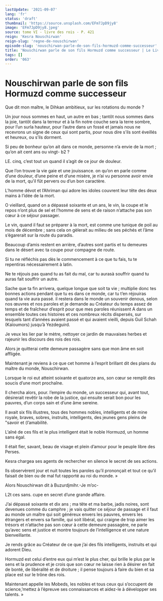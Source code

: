 ```yaml
---
lastUpdate: '2021-09-07'
lang: 'fr'
status: 'draft'
thumbnail: 'https://source.unsplash.com/EFm7JpD9jy8'
image: 'EFm7JpD9jy8.jpeg'
source: tome VI - livre des rois - P. 421
reign: 'Kesra Nouschirwan'
reign-slug: 'regne-de-nouschirwan'
episode-slug: 'nouschirwan-parle-de-son-fils-hormuzd-comme-successeur'
title: 'Nouschirwan parle de son fils Hormuzd comme successeur | Le Livre des Rois | Shâhnâmeh'
tags: []
order: '063'
---
```


<!-- LTeX: language=fr -->

# Nouschirwan parle de son fils Hormuzd comme successeur

Que dit mon maître, le Dihkan ambitieux, sur les rotations du monde ?

Un jour nous sommes en haut, un autre en bas ; tantôt nous sommes dans la joie, tantôt dans la terreur et à la fin notre couche sera la terre sombre, pour l’un surla hauteur, pour l’autre dans un fossé et jamais nous ne recevrons un signe de ceux qui sont partis, pour nous dire s’ils sont éveillés et heureux, ou s’ils dorment.

Si peu de bonheur qu’on ait dans ce monde, personne n’a envie de la mort ; qu’on ait cent ans ou vingt-
b2 ?

LE. cinq, c’est tout un quand il s’agit de ce jour de douleur.

Que l’on trouve la vie gaie et une jouissance. on qu’on en parle comme d’une douleur, d’une peine et d’une misère, je n’ai vu personne avoir envie de la mort, qu’il fût pervers ou d’un bon caractère.

L’homme dévot et l’Ahriman qui adore les idoles couvrent leur tête des deux mains à l’idée de la mort.

O vieillard, quand on a dépassé soixante et un ans, le vin, la coupe et le repos n’ont plus de sel et l’homme de sens et de raison n’attache pas son cœur à ce séjour passager.

Le vin, quand il faut se préparer à la mort, est comme une tunique de poil au mois de décembre ; sans cela on gèlerait au milieu de ses péchés et l’âme s’égarerait sur la route du paradis.

Beaucoup d’amis restent en arrière, d’autres sont partis et tu demeures dans le désert avec ta coupe pour compagne de route.

Si tu ne réfléchis pas dès le commencement à ce que tu fais, tu te repentiras nécessairement à latin.

Ne te réjouis pas quand tu as fait du mal, car tu aurasà souffrir quand tu auras fait souffrir un autre.

Sache que ta fin arrivera, quelque longue que soit ta vie ; multiplie donc tes bonnes actions pendant que tu es dans ce monde, car tu t’en réjouiras quand ta vie aura passé. il restera dans le monde un souvenir denous, selon nos œuvres et nos paroles et je demande au Créateur du temps assez de temps et de fraîcheur d’esprit pour que mes paroles réunissent A dans un ensemble toutes ces histoires et ces nombreux récits dispersés, sur lesquels tant d’années avaient passé et qui avaient vieilli, depuis Guil Schah (Kaïoumors) jusqu’à Yezdeguird.

Je veux les lier par le mètre, nettoyer ce jardin de mauvaises herbes et rajeunir les discours des rois des rois.

Alors je quitterai cette demeure passagère sans que mon âme en soit affligée.

Maintenant je reviens à ce que cet homme à l’esprit brillant dit des plans du maître du monde, Nouschirwan.

Lorsque le roi eut atteint soixante et quatorze ans, son cœur se remplit des soucis d’une mort prochaîne.

Il chercha alors, pour. l’empire du monde, un successeur qui, avant tout, désirerait revêtir la robe de la justice, qui ensuite serait bon pour les pauvres, d’un corps sain et d’une âme sereine.

Il avait six fils illustres, tous des hommes nobles, intelligents et de mine royale, braves, sobres, instruits, intelligents, des jeunes gens pleins de "savoir et (l’amabilité.

L’aîné de ces fils et le plus intelligent était le noble Hormuzd, un homme sans égal.

Il était fier, savant, beau de visage et plein d’amour pour le peuple libre des Perses.

Kesra chargea ses agents de rechercher en silence le secret de ses actions.

Ils observèrent jour et nuit toutes les paroles qu’il prononçait et tout ce qu’il faisait de bien ou de mal fut rapporté au roi du monde. »

Alors Nouschirwan dit à Buzurdjmihr.-Je m’oc-

L2t ces sans. cupe en secret d’une grande affaire.

J’ai dépassé soixante et dix ans ; ma tête et ma barbe, jadis noires, sont devenues comme du camphre ; je vais quitter ce séjour de passage et il faut au monde un maître qui soit généreux envers les pauvres, envers les étrangers et envers sa famille, qui soit libéral, qui craigne de trop aimer les trésors et n’attache pas son cœur à cette demeure passagère, ne parle qu’avec sens et justice et montre toujours de l’intelligence et une nature bienveillante.

Je rends grâce au Créateur de ce que j’ai des fils intelligents, instruits et qui adorent Dieu.

Hormuzd est celui d’entre eux qui m’est le plus cher, qui brille le plus par le sens et la prudence et je crois que son cœur ne laisse rien à désirer en fait de bonté, de libéralité et de droiture ; il pense toujours à faire du bien et sa place est sur le trône des rois.

Maintenant appelle les Mobeds, les nobles et tous ceux qui s’occupent de science,’mettez à l’épreuve ses connaissances et aidez-le à développer ses talents. »
